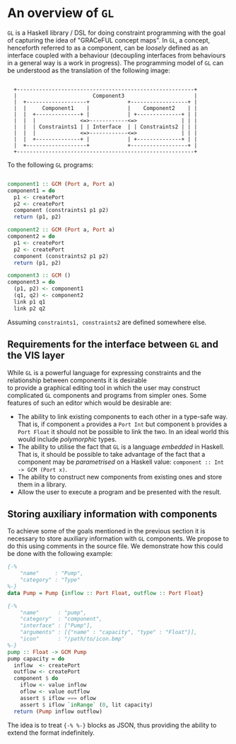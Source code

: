 # An overview of `GL`

`GL` is a Haskell library / DSL for doing constraint programming
with the goal of capturing the idea of "GRACeFUL concept maps".
In `GL`, a concept, henceforth referred to as a component, can be _loosely_
defined as an interface coupled with a behaviour (decoupling interfaces
from behaviours in a general way is a work in progress). The programming
model of `GL` can be understood as the translation of the following image:
```

  +--------------------------------------------------------+
  |                        Component3                      |
  |  +-------------------+            +------------------+ |
  |  |     Component1    |            |    Component2    | |
  |  |  +--------------+ |            | +--------------+ | |
  |  |  |              <=>------------<=>              | | |
  |  |  | Constraints1 | | Interface  | | Constraints2 | | |
  |  |  |              <=>------------<=>              | | |
  |  |  +--------------+ |            | +--------------+ | |
  |  +-------------------+            +------------------+ |
  +--------------------------------------------------------+

``` 
To the following `GL` programs:
```Haskell

component1 :: GCM (Port a, Port a)
component1 = do
  p1 <- createPort
  p2 <- createPort
  component (constraints1 p1 p2)
  return (p1, p2)

component2 :: GCM (Port a, Port a)
component2 = do
  p1 <- createPort
  p2 <- createPort
  component (constraints2 p1 p2)
  return (p1, p2)

component3 :: GCM ()
component3 = do
  (p1, p2) <- component1
  (q1, q2) <- component2
  link p1 q1
  link p2 q2

```
Assuming `constraints1, constraints2` are defined somewhere else.

## Requirements for the interface between `GL` and the VIS layer
While `GL` is a powerful language for expressing
constraints and the relationship between components it is desirable  
to provide a graphical editing tool in which the user may
construct complicated `GL` components and programs from simpler ones.
Some features of such an editor which would be desirable are: 

* The ability to link existing components to each other in a type-safe
  way. That is, if component `a` provides a `Port Int` but component
  `b` provides a `Port Float` it should not be possible to link the two.
  In an ideal world this would include _polymorphic_ types.
* The ability to utilise the fact that `GL` is a language _embedded_ in Haskell.
  That is, it should be possible to take advantage of the fact that a component
  may be _parametrised_  on a Haskell value: `component :: Int -> GCM (Port x)`.
* The ability to construct new components from existing ones and store them
  in a library.
* Allow the user to execute a program and be presented with the result.

## Storing auxiliary information with components
To achieve some of the goals mentioned in the previous section it is necessary
to store auxiliary information with `GL` components. We propose to do this
using comments in the source file. We demonstrate how this could be done with
the following example:
```Haskell
{-%
    "name"     : "Pump",
    "category" : "Type"
%-}
data Pump = Pump {inflow :: Port Float, outflow :: Port Float}

{-%
    "name"      : "pump",
    "category"  : "component",
    "interface" : ["Pump"],
    "arguments" : [{"name" : "capacity", "type" : "Float"}],
    "icon"      : "/path/to/icon.bmp"
%-}
pump :: Float -> GCM Pump
pump capacity = do
  inflow  <- createPort
  outflow <- createPort
  component $ do
    iflow <- value inflow
    oflow <- value outflow
    assert $ iflow === oflow
    assert $ iflow `inRange` (0, lit capacity)
  return (Pump inflow outflow)
```
The idea is to treat `{-% %-}` blocks as JSON, thus providing the ability to
extend the format indefinitely.
